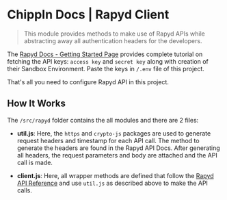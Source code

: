 # ChippIn Docs | Rapyd Client

> This module provides methods to make use of Rapyd APIs while abstracting away all authentication headers for the developers.

The [Rapyd Docs - Getting Started Page](https://docs.rapyd.net/build-with-rapyd/docs) provides complete tutorial on fetching the API keys: `access key` and `secret key` along with creation of their Sandbox Environment. Paste the keys in `/.env` file of this project.

That's all you need to configure Rapyd API in this project.

## How It Works
The `/src/rapyd` folder contains the all modules and there are 2 files:
* **util.js**: Here, the `https` and `crypto-js` packages are used to generate request headers and timestamp for each API call. The method to generate the headers are found in the Rapyd API Docs. After generating all headers, the request parameters and body are attached and the API call is made.

* **client.js**: Here, all wrapper methods are defined that follow the [Rapyd API Reference](https://docs.rapyd.net/reference) and use `util.js` as described above to make the API calls.
